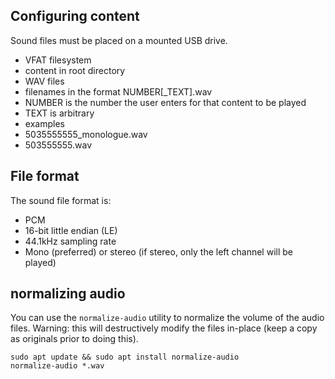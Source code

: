 ## Configuring content

Sound files must be placed on a mounted USB drive.

* VFAT filesystem
* content in root directory
* WAV files
* filenames in the format NUMBER[_TEXT].wav
 * NUMBER is the number the user enters for that content to be played
 * TEXT is arbitrary
 * examples
  * 5035555555_monologue.wav
  * 503555555.wav

## File format

The sound file format is:
* PCM
* 16-bit little endian (LE)
* 44.1kHz sampling rate
* Mono (preferred) or stereo (if stereo, only the left channel will be played)

## normalizing audio

You can use the `normalize-audio` utility to normalize the volume of the audio files.
Warning: this will destructively modify the files in-place (keep a copy as originals prior to doing this).

```
sudo apt update && sudo apt install normalize-audio
normalize-audio *.wav

```
